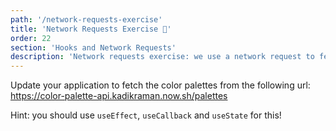 ```yaml
---
path: '/network-requests-exercise'
title: 'Network Requests Exercise 📝'
order: 22
section: 'Hooks and Network Requests'
description: 'Network requests exercise: we use a network request to fetch our color palettes'
---
```


Update your application to fetch the color palettes from the following url: https://color-palette-api.kadikraman.now.sh/palettes

Hint: you should use `useEffect`, `useCallback` and `useState` for this!
